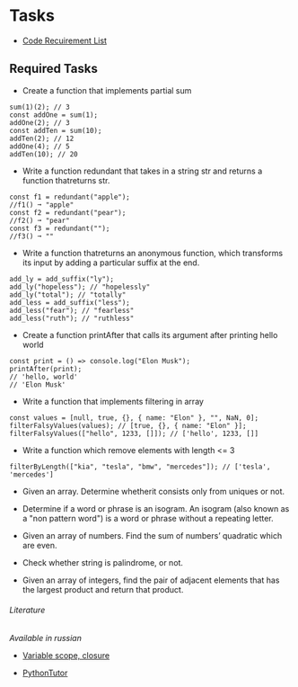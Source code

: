 # Tasks

* [Code Recuirement List](https://docs.google.com/document/d/1ruDwdOAXNmJ1WVu5gevdJzh9nbjchpPxpOtAEBbqdrs/edit)

## Required Tasks

* Create a function that implements partial sum

```
sum(1)(2); // 3
const addOne = sum(1);
addOne(2); // 3
const addTen = sum(10);
addTen(2); // 12
addOne(4); // 5
addTen(10); // 20
```

* Write a function redundant that takes in a string str and returns a function thatreturns str.

```
const f1 = redundant("apple");
//f1() ➞ "apple"
const f2 = redundant("pear");
//f2() ➞ "pear"
const f3 = redundant("");
//f3() ➞ ""
```

* Write a function thatreturns an anonymous function, which transforms its input by adding a particular
suffix at the end.

```
add_ly = add_suffix("ly");
add_ly("hopeless"); // "hopelessly"
add_ly("total"); // "totally"
add_less = add_suffix("less");
add_less("fear"); // "fearless"
add_less("ruth"); // "ruthless"
```

* Create a function printAfter that calls its argument after printing hello world

```
const print = () => console.log("Elon Musk");
printAfter(print);
// 'hello, world'
// 'Elon Musk'
```

* Write a function that implements filtering in array

```
const values = [null, true, {}, { name: "Elon" }, "", NaN, 0];
filterFalsyValues(values); // [true, {}, { name: "Elon" }];
filterFalsyValues(["hello", 1233, []]); // ['hello', 1233, []]
```

* Write a function which remove elements with length <= 3

```
filterByLength(["kia", "tesla", "bmw", "mercedes"]); // ['tesla',
'mercedes']
```

* Given an array. Determine whetherit consists only from uniques or not.

* Determine if a word or phrase is an isogram. An isogram (also known as a "non pattern word") is a word
or phrase without a repeating letter.

* Given an array of numbers. Find the sum of numbersʼ quadratic which are even.

* Check whether string is palindrome, or not.

* Given an array of integers, find the pair of adjacent elements that has the largest product and return that
product.

###### Literature

*Available in russian*

* [Variable scope, closure](https://javascript.info/closure)

* [PythonTutor](http://www.pythontutor.com/javascript.html#mode=edit)

